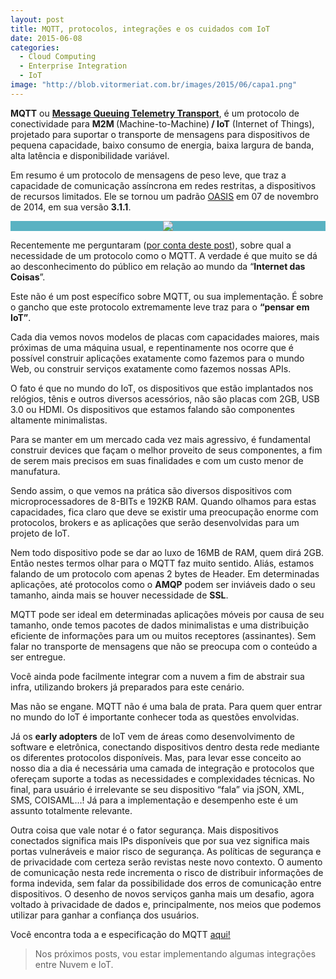 ```yaml
---
layout: post
title: MQTT, protocolos, integrações e os cuidados com IoT
date: 2015-06-08
categories:
  - Cloud Computing
  - Enterprise Integration
  - IoT
image: "http://blob.vitormeriat.com.br/images/2015/06/capa1.png"
---
```


<strong>MQTT</strong> ou <strong><a href="http://mqtt.org/" target="_blank">Message Queuing Telemetry Transport</a></strong>, é um protocolo de conectividade para <strong>M2M </strong>(Machine-to-Machine)<strong> / IoT</strong> (Internet of Things), projetado para suportar o transporte de mensagens para dispositivos de pequena capacidade, baixo consumo de energia, baixa largura de banda, alta latência e disponibilidade variável.

Em resumo é um protocolo de mensagens de peso leve, que traz a capacidade de comunicação assíncrona em redes restritas, a dispositivos de recursos limitados. Ele se tornou um padrão <a href="https://www.oasis-open.org/" target="_blank">OASIS</a> em 07 de novembro de 2014, em sua versão <strong>3.1.1</strong>.

<div align="center" class="image-content" style="background-color: #59B2C2;">
  <img src="http://blob.vitormeriat.com.br/images/2015/06/capa1.png">
</div>

Recentemente me perguntaram (<a href="http://vitormeriat.com.br/2014/11/21/mensageria-e-os-protocoloschoose-your-poison/" target="_blank">por conta deste post</a>), sobre qual a necessidade de um protocolo como o MQTT. A verdade é que muito se dá ao desconhecimento do público em relação ao mundo da “<strong>Internet das Coisas</strong>”.

Este não é um post específico sobre MQTT, ou sua implementação. É sobre o gancho que este protocolo extremamente leve traz para o <strong>“pensar em IoT”</strong>.

Cada dia vemos novos modelos de placas com capacidades maiores, mais próximas de uma máquina usual, e repentinamente nos ocorre que é possível construir aplicações exatamente como fazemos para o mundo Web, ou construir serviços exatamente como fazemos nossas APIs.

O fato é que no mundo do IoT, os dispositivos que estão implantados nos relógios, tênis e outros diversos acessórios, não são placas com 2GB, USB 3.0 ou HDMI. Os dispositivos que estamos falando são componentes altamente minimalistas.

Para se manter em um mercado cada vez mais agressivo, é fundamental construir devices que façam o melhor proveito de seus componentes, a fim de serem mais precisos em suas finalidades e com um custo menor de manufatura.

Sendo assim, o que vemos na prática são diversos dispositivos com microprocessadores de 8-BITs e 192KB RAM. Quando olhamos para estas capacidades, fica claro que deve se existir uma preocupação enorme com protocolos, brokers e as aplicações que serão desenvolvidas para um projeto de IoT.

Nem todo dispositivo pode se dar ao luxo de 16MB de RAM, quem dirá 2GB. Então nestes termos olhar para o MQTT faz muito sentido. Aliás, estamos falando de um protocolo com apenas 2 bytes de Header. Em determinadas aplicações, até protocolos como o <strong>AMQP</strong> podem ser inviáveis dado o seu tamanho, ainda mais se houver necessidade de <strong>SSL</strong>.

MQTT pode ser ideal em determinadas aplicações móveis por causa de seu tamanho, onde temos pacotes de dados minimalistas e uma distribuição eficiente de informações para um ou muitos receptores (assinantes). Sem falar no transporte de mensagens que não se preocupa com o conteúdo a ser entregue.

Você ainda pode facilmente integrar com a nuvem a fim de abstrair sua infra, utilizando brokers já preparados para este cenário.

Mas não se engane. MQTT não é uma bala de prata. Para quem quer entrar no mundo do IoT é importante conhecer toda as questões envolvidas.

Já os <strong>early adopters</strong> de IoT vem de áreas como desenvolvimento de software e eletrônica, conectando dispositivos dentro desta rede mediante os diferentes protocolos disponíveis. Mas, para levar esse conceito ao nosso dia a dia é necessária uma camada de integração e protocolos que ofereçam suporte a todas as necessidades e complexidades técnicas. No final, para usuário é irrelevante se seu dispositivo “fala” via jSON, XML, SMS, COISAML…! Já para a implementação e desempenho este é um assunto totalmente relevante.

Outra coisa que vale notar é o fator segurança. Mais dispositivos conectados significa mais IPs disponíveis que por sua vez significa mais portas vulneráveis e maior risco de segurança. As políticas de segurança e de privacidade com certeza serão revistas neste novo contexto. O aumento de comunicação nesta rede incrementa o risco de distribuir informações de forma indevida, sem falar da possibilidade dos erros de comunicação entre dispositivos. O desenho de novos serviços ganha mais um desafio, agora voltado à privacidade de dados e, principalmente, nos meios que podemos utilizar para ganhar a confiança dos usuários.

Você encontra toda a e especificação do MQTT <a href="http://docs.oasis-open.org/mqtt/mqtt/v3.1.1/os/mqtt-v3.1.1-os.html" target="_blank">aqui!</a>

>Nos próximos posts, vou estar implementando algumas integrações entre Nuvem e IoT.